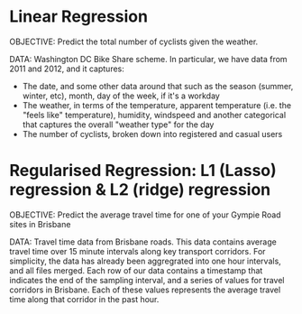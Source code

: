 # Linear Regression

OBJECTIVE: Predict the total number of cyclists given the weather.

DATA: Washington DC Bike Share scheme. In particular, we have data from 2011 and 2012, and it captures:
- The date, and some other data around that such as the season (summer, winter, etc), month, day of the week, if it's a workday
- The weather, in terms of the temperature, apparent temperature (i.e. the "feels like" temperature), humidity, windspeed and another categorical that captures the overall "weather type" for the day
- The number of cyclists, broken down into registered and casual users

# Regularised Regression: L1 (Lasso) regression & L2 (ridge) regression

OBJECTIVE: Predict the average travel time for one of your Gympie Road sites in Brisbane

DATA: Travel time data from Brisbane roads. This data contains average travel time over 15 minute intervals along key transport corridors. For simplicity, the data has already been aggregrated into one hour intervals, and all files merged. Each row of our data contains a timestamp that indicates the end of the sampling interval, and a series of values for travel corridors in Brisbane. Each of these values represents the average travel time along that corridor in the past hour.

